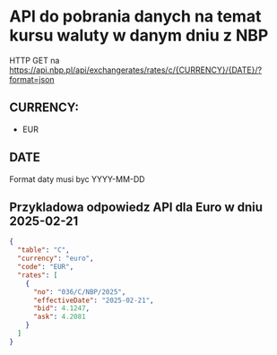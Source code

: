 # API do pobrania danych na temat kursu waluty w danym dniu z NBP

HTTP GET na https://api.nbp.pl/api/exchangerates/rates/c/{CURRENCY}/{DATE}/?format=json

## CURRENCY:
- EUR

## DATE
Format daty musi byc YYYY-MM-DD

## Przykladowa odpowiedz API dla Euro w dniu 2025-02-21

```json
{
  "table": "C",
  "currency": "euro",
  "code": "EUR",
  "rates": [
    {
      "no": "036/C/NBP/2025",
      "effectiveDate": "2025-02-21",
      "bid": 4.1247,
      "ask": 4.2081
    }
  ]
}
```